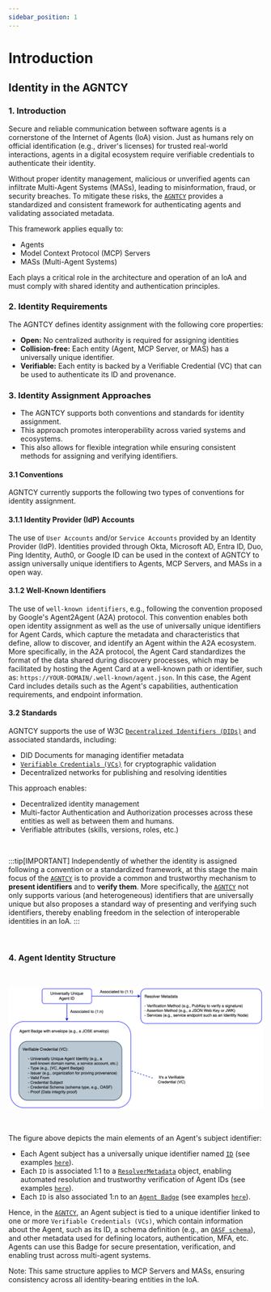 ```yaml
---
sidebar_position: 1
---
```


# Introduction

## Identity in the AGNTCY

### 1. Introduction

Secure and reliable communication between software agents is a cornerstone of the Internet of Agents (IoA) vision. Just as humans rely on official identification (e.g., driver's licenses) for trusted real-world interactions, agents in a digital ecosystem require verifiable credentials to authenticate their identity.

Without proper identity management, malicious or unverified agents can infiltrate Multi-Agent Systems (MASs), leading to misinformation, fraud, or security breaches. To mitigate these risks, the [`AGNTCY`](https://agntcy.org/) provides a standardized and consistent framework for authenticating agents and validating associated metadata.

This framework applies equally to:

- Agents
- Model Context Protocol (MCP) Servers
- MASs (Multi-Agent Systems)

Each plays a critical role in the architecture and operation of an IoA and must comply with shared identity and authentication principles.

### 2. Identity Requirements

The AGNTCY defines identity assignment with the following core properties:

- **Open:** No centralized authority is required for assigning identities
- **Collision-free:** Each entity (Agent, MCP Server, or MAS) has a universally unique identifier.
- **Verifiable:** Each entity is backed by a Verifiable Credential (VC) that can be used to authenticate its ID and provenance.

### 3. Identity Assignment Approaches

- The AGNTCY supports both conventions and standards for identity assignment.
- This approach promotes interoperability across varied systems and ecosystems.
- This also allows for flexible integration while ensuring consistent methods for assigning and verifying identifiers.

#### 3.1 Conventions

AGNTCY currently supports the following two types of conventions for identity assignment.

#### 3.1.1 Identity Provider (IdP) Accounts

The use of `User Accounts` and/or `Service Accounts` provided by an Identity Provider (IdP). Identities provided through Okta, Microsoft AD, Entra ID, Duo, Ping Identity, Auth0, or Google ID can be used in the context of AGNTCY to assign universally unique identifiers to Agents, MCP Servers, and MASs in a open way.

#### 3.1.2 Well-Known Identifiers

The use of `well-known identifiers`, e.g., following the convention proposed by Google's Agent2Agent (A2A) protocol. This convention enables both open identity assignment as well as the use of universally unique identifiers for Agent Cards, which capture the metadata and characteristics that define, allow to discover, and identify an Agent within the A2A ecosystem. More specifically, in the A2A protocol, the Agent Card standardizes the format of the data shared during discovery processes, which may be facilitated by hosting the Agent Card at a well-known path or identifier, such as: `https://YOUR-DOMAIN/.well-known/agent.json`. In this case, the Agent Card includes details such as the Agent's capabilities, authentication requirements, and endpoint information.

#### 3.2 Standards

AGNTCY supports the use of W3C [`Decentralized Identifiers (DIDs)`](https://www.w3.org/TR/did-1.1/) and associated standards, including:

- DID Documents for managing identifier metadata
- [`Verifiable Credentials (VCs)`](https://www.w3.org/TR/vc-data-model-2.0/) for cryptographic validation
- Decentralized networks for publishing and resolving identities

This approach enables:

- Decentralized identity management
- Multi-factor Authentication and Authorization processes across these entities as well as between them and humans.
- Verifiable attributes (skills, versions, roles, etc.)

<br />

:::tip[IMPORTANT]
Independently of whether the identity is assigned following a convention or a standardized framework, at this stage the main focus of the [`AGNTCY`](https://agntcy.org/) is to provide a common and trustworthy mechanism to **present identifiers** and to **verify them**. More specifically, the [`AGNTCY`](https://agntcy.org/) not only supports various (and heterogeneous) identifiers that are universally unique but also proposes a standard way of presenting and verifying such identifiers, thereby enabling freedom in the selection of interoperable identities in an IoA.
:::

<br />

### 4. Agent Identity Structure

<br />

![1](/img/agent-badge.png)

<br />

The figure above depicts the main elements of an Agent's subject identifier:

- Each Agent subject has a universally unique identifier named [`ID`](./id/definitions.md) (see examples [`here`](./id/examples.md)).
- Each `ID` is associated 1:1 to a [`ResolverMetadata`](./id/definitions.md) object, enabling automated resolution and trustworthy verification of Agent IDs (see examples [`here`](./id/examples.md)).
- Each `ID` is also associated 1:n to an [`Agent Badge`](./vc/intro.md) (see examples [`here`](./vc/agent-badge.md)).

Hence, in the [`AGNTCY`](https://agntcy.org/), an Agent subject is tied to a unique identifier linked to one or more `Verifiable Credentials (VCs)`, which contain information about the Agent, such as its ID, a schema definition (e.g., an [`OASF schema`](https://docs.agntcy.org/pages/oasf.html)), and other metadata used for defining locators, authentication, MFA, etc. Agents can use this Badge for secure presentation, verification, and enabling trust across multi-agent systems.

Note: This same structure applies to MCP Servers and MASs, ensuring consistency across all identity-bearing entities in the IoA.

<!---
## About the AGNTCY

The [`AGNTCY`](https://agntcy.org/) offers an open source collective for inter-agent collaboration. More specifically, the [`AGNTCY`](https://agntcy.org/) is where we are building the Internet of Agents (IoA), in an effort to ensure open collaboration among agents in a way that is accessible to all. To this end, the [`AGNTCY`](https://agntcy.org/) provides a collaborative space to innovate, develop, and maintain software components and services for agentic workflows and multi-agent applications.

Among the various initiatives within the [`AGNTCY`](https://agntcy.org/) is the definition, maintenance, and trustworthy use of identities for agents. The open nature of the [`AGNTCY`](https://agntcy.org/) aims not only to ensure that different types of identities can coexist and be used but also that they can be either standardized or become de facto standards.

To this end, each Agent subject has a unique identifier, which needs to be included in an Agent Badge. Hence, in the [`AGNTCY`](https://agntcy.org/), an Agent is tied to a unique and persistent identifier linked to an Agent Passport. The Agent Passport is itself a `Verifiable Credential (VC)` that contains information about the Agent, such as its ID, a schema definition (e.g., an OASF schema), and other metadata used for defining locators, authentication, MFA, etc. Agents can use this Passport for secure presentation, verification, and enabling trusted communications across multi-agent systems.

Within the [`AGNTCY`](https://agntcy.org/), there is a distributed network of Identity Nodes that operate as trust anchors for presenting and verifying the identity of the Agents issued by any organization, and ensure secure and trustworthy interactions among Agents. The following figure summarizes the concept of the Agent Passport and its main elements. For a detailed example of an Agent Passport using DIDs, please refer to: [Agent Passport example](./vc/agent-passport.md)

-->
